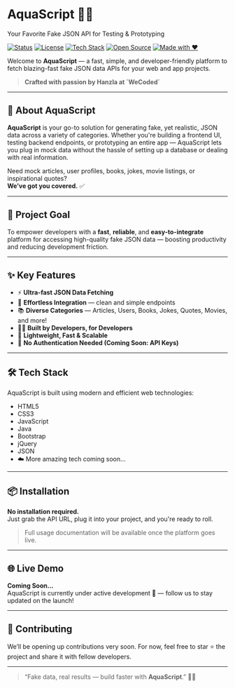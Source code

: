 # AquaScript 🌊✨  
Your Favorite Fake JSON API for Testing & Prototyping  

[![Status](https://img.shields.io/badge/status-under--construction-yellow)]([https://wecoded.dev](https://dev.to/hanzla-baig/aquascript-24af))
[![License](https://img.shields.io/badge/license-Nill-blue)](./LICENSE)
[![Tech Stack](https://img.shields.io/badge/techstack-HTML%2C%20CSS%2C%20JS%2C%20jQuery,%20JSON-informational)]([https://wecoded.dev](https://dev.to/hanzla-baig/aquascript-24af))
[![Open Source](https://img.shields.io/badge/open--source-yes-brightgreen)](https://github.com/hanzla-dev/aquascript)
[![Made with ❤️](https://img.shields.io/badge/made%20with-%E2%9D%A4-red)]([https://wecoded.dev](https://dev.to/hanzla-baig/aquascript-24af))

Welcome to **AquaScript** — a fast, simple, and developer-friendly platform to fetch blazing-fast fake JSON data APIs for your web and app projects.

> **Crafted with passion by Hanzla at ´WeCoded´**

---

## 🚀 About AquaScript  

**AquaScript** is your go-to solution for generating fake, yet realistic, JSON data across a variety of categories. Whether you're building a frontend UI, testing backend endpoints, or prototyping an entire app — AquaScript lets you plug in mock data without the hassle of setting up a database or dealing with real information.

Need mock articles, user profiles, books, jokes, movie listings, or inspirational quotes?  
**We’ve got you covered.** ✅

---

## 🎯 Project Goal  

To empower developers with a **fast**, **reliable**, and **easy-to-integrate** platform for accessing high-quality fake JSON data — boosting productivity and reducing development friction.

---

## ✨ Key Features  

- ⚡ **Ultra-fast JSON Data Fetching**  
- 🔗 **Effortless Integration** — clean and simple endpoints  
- 📚 **Diverse Categories** — Articles, Users, Books, Jokes, Quotes, Movies, and more!  
- 🧑‍💻 **Built by Developers, for Developers**  
- 🧬 **Lightweight, Fast & Scalable**  
- 🧰 **No Authentication Needed (Coming Soon: API Keys)**  

---

## 🛠 Tech Stack  

AquaScript is built using modern and efficient web technologies:

- HTML5  
- CSS3  
- JavaScript  
- Java  
- Bootstrap  
- jQuery  
- JSON  
- ☁️ More amazing tech coming soon...

---

## 📦 Installation  

**No installation required.**  
Just grab the API URL, plug it into your project, and you're ready to roll.

> Full usage documentation will be available once the platform goes live.

---

## 🌐 Live Demo  

**Coming Soon...**  
AquaScript is currently under active development 🚧 — follow us to stay updated on the launch!

---

## 🤝 Contributing  

We’ll be opening up contributions very soon. For now, feel free to star ⭐ the project and share it with fellow developers.

---

> “Fake data, real results — build faster with **AquaScript**.” 🌊✨
